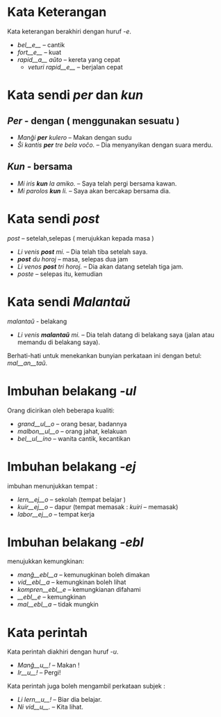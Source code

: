 # Kata Keterangan

Kata keterangan berakhiri dengan huruf  *-e*.

- *bel__e__*   – cantik
- *fort__e__*  – kuat
- *rapid__a__ aŭto*   – kereta yang cepat
	- *veturi rapid__e__*   – berjalan cepat


# Kata sendi *per* dan *kun*

## *Per* - dengan ( menggunakan sesuatu )

- *Manĝi __per__ kulero* – Makan dengan sudu
- *Ŝi kantis __per__ tre bela voĉo.* – Dia menyanyikan dengan suara merdu.
 
## *Kun* - bersama        

- *Mi iris __kun__ la amiko.*    – Saya telah pergi bersama kawan.
- *Mi parolos __kun__ li.*       – Saya akan bercakap bersama dia.



# Kata sendi *post*

*post* – setelah,selepas ( merujukkan kepada masa )

- *Li venis __post__ mi.*   – Dia telah tiba setelah saya.
- *__post__ du horoj* –  masa, selepas dua jam
- *Li venos __post__ tri horoj.* – Dia akan datang setelah tiga jam.
- *poste* – selepas itu, kemudian


# Kata sendi *Malantaŭ*

*malantaŭ* - belakang

- *Li venis __malantaŭ__ mi.* – Dia telah datang di belakang saya (jalan atau memandu di belakang saya).

Berhati-hati untuk menekankan bunyian perkataan ini dengan betul: *mal__an__taŭ*.
 
# Imbuhan belakang *-ul*

Orang dicirikan oleh beberapa kualiti:

- *grand__ul__o*  – orang besar, badannya
- *malbon__ul__o* – orang jahat, kelakuan
- *bel__ul__ino*  – wanita cantik, kecantikan

 

# Imbuhan belakang *-ej*

imbuhan menunjukkan tempat :

- *lern__ej__o*  – sekolah (tempat belajar )
- *kuir__ej__o*  – dapur (tempat memasak : *kuiri* – memasak)
- *labor__ej__o* – tempat kerja
 

# Imbuhan belakang *-ebl*

menujukkan kemungkinan:

- *manĝ__ebl__a* – kemunugkinan boleh dimakan
- *vid__ebl__a* – kemungkinan boleh lihat
- *kompren__ebl__e* – kemungkianan difahami
- *__ebl__e* – kemungkinan
- *mal__ebl__a* – tidak mungkin


# Kata perintah

Kata perintah diakhiri dengan huruf *-u*.

- *Manĝ__u__!*   – Makan ! 
- *Ir__u__!*   – Pergi!

Kata perintah juga boleh mengambil perkataan subjek :

- *Li lern__u__!* – Biar dia belajar.
- *Ni vid__u__.*  – Kita lihat.
 
